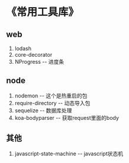 # 《常用工具库》
## web
1. lodash    
2. core-decorator   
3. NProgress -- 进度条   
## node
1. nodemon -- 这个是热重启的包
2. require-directory -- 动态导入包
3. sequelize -- 数据库处理
4. koa-bodyparser -- 获取request里面的body
## 其他
1. javascript-state-machine -- javascript状态机